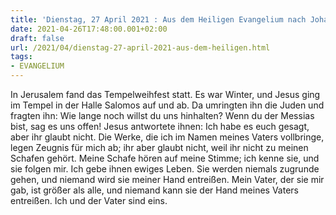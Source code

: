 ```yaml
---
title: 'Dienstag, 27 April 2021 : Aus dem Heiligen Evangelium nach Johannes - Joh 10,22-30.'
date: 2021-04-26T17:48:00.001+02:00
draft: false
url: /2021/04/dienstag-27-april-2021-aus-dem-heiligen.html
tags: 
- EVANGELIUM
---
```


In Jerusalem fand das Tempelweihfest statt. Es war Winter, und Jesus ging im Tempel in der Halle Salomos auf und ab. Da umringten ihn die Juden und fragten ihn: Wie lange noch willst du uns hinhalten? Wenn du der Messias bist, sag es uns offen! Jesus antwortete ihnen: Ich habe es euch gesagt, aber ihr glaubt nicht. Die Werke, die ich im Namen meines Vaters vollbringe, legen Zeugnis für mich ab; ihr aber glaubt nicht, weil ihr nicht zu meinen Schafen gehört. Meine Schafe hören auf meine Stimme; ich kenne sie, und sie folgen mir. Ich gebe ihnen ewiges Leben. Sie werden niemals zugrunde gehen, und niemand wird sie meiner Hand entreißen. Mein Vater, der sie mir gab, ist größer als alle, und niemand kann sie der Hand meines Vaters entreißen. Ich und der Vater sind eins.